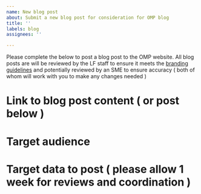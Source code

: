 ```yaml
---
name: New blog post
about: Submit a new blog post for consideration for OMP blog
title: ''
labels: blog
assignees: ''

---
```

Please complete the below to post a blog post to the OMP website. All blog posts are will be reviewed by the LF staff to ensure it meets the [branding guidelines](https://github.com/openmainframeproject/foundation/blob/master/BRANDING_GUIDELINES.md) and potentially reviewed by an SME to ensure accuracy ( both of whom will work with you to make any changes needed )

# Link to blog post content ( or post below )

# Target audience

# Target data to post ( please allow 1 week for reviews and coordination )

